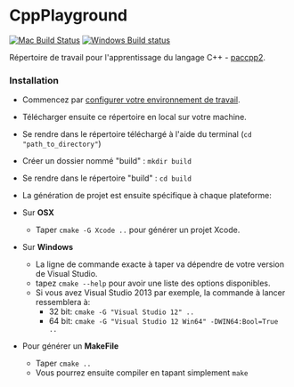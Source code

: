 # CppPlayground

[![Mac Build Status](https://travis-ci.org/paccpp/CppPlayground.svg?branch=master)](https://travis-ci.org/paccpp/CppPlayground) [![Windows Build status](https://ci.appveyor.com/api/projects/status/m8ginwpmkwqnjsif/branch/master?svg=true)](https://ci.appveyor.com/project/eliottparis/cppplayground)

Répertoire de travail pour l'apprentissage du langage C++ - [paccpp2](https://github.com/paccpp/paccpp2).

### Installation

- Commencez par [configurer votre environnement de travail](https://github.com/paccpp/paccpp2/blob/master/setup/readme.md).

- Télécharger ensuite ce répertoire en local sur votre machine.

- Se rendre dans le répertoire téléchargé à l'aide du terminal (`cd "path_to_directory"`)

- Créer un dossier nommé "build" : `mkdir build`

- Se rendre dans le répertoire "build" : `cd build`

- La génération de projet est ensuite spécifique à chaque plateforme:

- Sur **OSX**
  - Taper `cmake -G Xcode ..` pour générer un projet Xcode.

- Sur **Windows**
  - La ligne de commande exacte à taper va dépendre de votre version de Visual Studio.
  - tapez `cmake --help` pour avoir une liste des options disponibles.
  - Si vous avez Visual Studio 2013 par exemple, la commande à lancer ressemblera à:
    - 32 bit: `cmake -G "Visual Studio 12" ..`
    - 64 bit: `cmake -G "Visual Studio 12 Win64" -DWIN64:Bool=True ..`

- Pour générer un **MakeFile**

  - Taper `cmake ..`
  - Vous pourrez ensuite compiler en tapant simplement `make`
